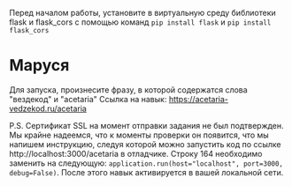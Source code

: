 Перед началом работы, установите в виртуальную среду библиотеки flask и flask_cors с помощью команд `pip install flask` и `pip install flask_cors`

# Маруся

Для запуска, произнесите фразу, в которой содержатся слова "вездекод" и "acetaria"
Ссылка на навык: https://acetaria-vedzekod.ru/acetaria

P.S. Сертификат SSL на момент отправки задания не был подтвержден. Мы крайне надеемся, что к моменты проверки он появится, что мы напишем инструкцию, следуя которой можно запустить код по ссылке http://localhost:3000/acetaria в отладчике.
Строку 164 необходимо заменить на следующую: `application.run(host="localhost", port=3000, debug=False)`. После этого навык активируется в вашей локальной сети.
